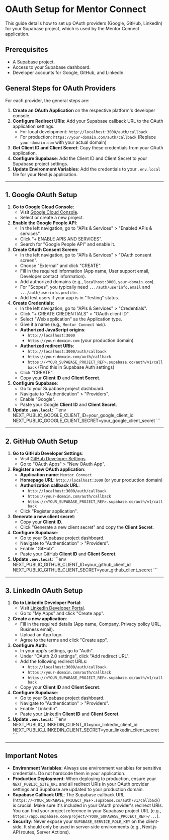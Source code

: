 # OAuth Setup for Mentor Connect

This guide details how to set up OAuth providers (Google, GitHub, LinkedIn) for your Supabase project, which is used by the Mentor Connect application.

## Prerequisites

-   A Supabase project.
-   Access to your Supabase dashboard.
-   Developer accounts for Google, GitHub, and LinkedIn.

## General Steps for OAuth Providers

For each provider, the general steps are:

1.  **Create an OAuth Application** on the respective platform's developer console.
2.  **Configure Redirect URIs**: Add your Supabase callback URL to the OAuth application settings.
    -   For local development: `http://localhost:3000/auth/callback`
    -   For production: `https://your-domain.com/auth/callback` (Replace `your-domain.com` with your actual domain)
3.  **Get Client ID and Client Secret**: Copy these credentials from your OAuth application.
4.  **Configure Supabase**: Add the Client ID and Client Secret to your Supabase project settings.
5.  **Update Environment Variables**: Add the credentials to your `.env.local` file for your Next.js application.

---

## 1. Google OAuth Setup

1.  **Go to Google Cloud Console**:
    -   Visit [Google Cloud Console](https://console.cloud.google.com/).
    -   Select or create a new project.
2.  **Enable the Google People API**:
    -   In the left navigation, go to "APIs & Services" > "Enabled APIs & services".
    -   Click "+ ENABLE APIS AND SERVICES".
    -   Search for "Google People API" and enable it.
3.  **Create OAuth Consent Screen**:
    -   In the left navigation, go to "APIs & Services" > "OAuth consent screen".
    -   Choose "External" and click "CREATE".
    -   Fill in the required information (App name, User support email, Developer contact information).
    -   Add authorized domains (e.g., `localhost:3000`, `your-domain.com`).
    -   For "Scopes", you typically need `.../auth/userinfo.email` and `.../auth/userinfo.profile`.
    -   Add test users if your app is in "Testing" status.
4.  **Create Credentials**:
    -   In the left navigation, go to "APIs & Services" > "Credentials".
    -   Click "+ CREATE CREDENTIALS" > "OAuth client ID".
    -   Select "Web application" as the Application type.
    -   Give it a name (e.g., `Mentor Connect Web`).
    -   **Authorized JavaScript origins**:
        -   `http://localhost:3000`
        -   `https://your-domain.com` (your production domain)
    -   **Authorized redirect URIs**:
        -   `http://localhost:3000/auth/callback`
        -   `https://your-domain.com/auth/callback`
        -   `https://<YOUR_SUPABASE_PROJECT_REF>.supabase.co/auth/v1/callback` (Find this in Supabase Auth settings)
    -   Click "CREATE".
    -   Copy your **Client ID** and **Client Secret**.
5.  **Configure Supabase**:
    -   Go to your Supabase project dashboard.
    -   Navigate to "Authentication" > "Providers".
    -   Enable "Google".
    -   Paste your Google **Client ID** and **Client Secret**.
6.  **Update `.env.local`**:
    \`\`\`env
    NEXT_PUBLIC_GOOGLE_CLIENT_ID=your_google_client_id
    NEXT_PUBLIC_GOOGLE_CLIENT_SECRET=your_google_client_secret
    \`\`\`

---

## 2. GitHub OAuth Setup

1.  **Go to GitHub Developer Settings**:
    -   Visit [GitHub Developer Settings](https://github.com/settings/developers).
    -   Go to "OAuth Apps" > "New OAuth App".
2.  **Register a new OAuth application**:
    -   **Application name**: `Mentor Connect`
    -   **Homepage URL**: `http://localhost:3000` (or your production domain)
    -   **Authorization callback URL**:
        -   `http://localhost:3000/auth/callback`
        -   `https://your-domain.com/auth/callback`
        -   `https://<YOUR_SUPABASE_PROJECT_REF>.supabase.co/auth/v1/callback`
    -   Click "Register application".
3.  **Generate a new client secret**:
    -   Copy your **Client ID**.
    -   Click "Generate a new client secret" and copy the **Client Secret**.
4.  **Configure Supabase**:
    -   Go to your Supabase project dashboard.
    -   Navigate to "Authentication" > "Providers".
    -   Enable "GitHub".
    -   Paste your GitHub **Client ID** and **Client Secret**.
5.  **Update `.env.local`**:
    \`\`\`env
    NEXT_PUBLIC_GITHUB_CLIENT_ID=your_github_client_id
    NEXT_PUBLIC_GITHUB_CLIENT_SECRET=your_github_client_secret
    \`\`\`

---

## 3. LinkedIn OAuth Setup

1.  **Go to LinkedIn Developer Portal**:
    -   Visit [LinkedIn Developer Portal](https://developer.linkedin.com/).
    -   Go to "My Apps" and click "Create app".
2.  **Create a new application**:
    -   Fill in the required details (App name, Company, Privacy policy URL, Business email).
    -   Upload an App logo.
    -   Agree to the terms and click "Create app".
3.  **Configure Auth**:
    -   In your app's settings, go to "Auth".
    -   Under "OAuth 2.0 settings", click "Add redirect URL".
    -   Add the following redirect URLs:
        -   `http://localhost:3000/auth/callback`
        -   `https://your-domain.com/auth/callback`
        -   `https://<YOUR_SUPABASE_PROJECT_REF>.supabase.co/auth/v1/callback`
    -   Copy your **Client ID** and **Client Secret**.
4.  **Configure Supabase**:
    -   Go to your Supabase project dashboard.
    -   Navigate to "Authentication" > "Providers".
    -   Enable "LinkedIn".
    -   Paste your LinkedIn **Client ID** and **Client Secret**.
5.  **Update `.env.local`**:
    \`\`\`env
    NEXT_PUBLIC_LINKEDIN_CLIENT_ID=your_linkedin_client_id
    NEXT_PUBLIC_LINKEDIN_CLIENT_SECRET=your_linkedin_client_secret
    \`\`\`

---

## Important Notes

-   **Environment Variables**: Always use environment variables for sensitive credentials. Do not hardcode them in your application.
-   **Production Deployment**: When deploying to production, ensure your `NEXT_PUBLIC_SITE_URL` and all redirect URIs in your OAuth provider settings and Supabase are updated to your production domain.
-   **Supabase Callback URL**: The Supabase callback URL (`https://<YOUR_SUPABASE_PROJECT_REF>.supabase.co/auth/v1/callback`) is crucial. Make sure it's included in your OAuth provider's redirect URIs. You can find your project reference in your Supabase project URL (e.g., `https://app.supabase.com/project/<YOUR_SUPABASE_PROJECT_REF>/...`).
-   **Security**: Never expose your `SUPABASE_SERVICE_ROLE_KEY` on the client-side. It should only be used in server-side environments (e.g., Next.js API routes, Server Actions).
